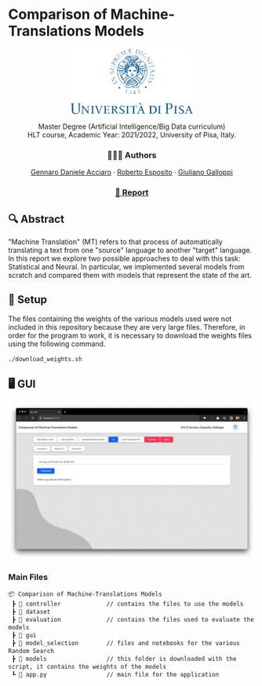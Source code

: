 # Comparison of Machine-Translations Models

<div align="center">
 <p>
    <img style="" src="./logounipi.png" alt="Logo" width="250" >  <br>
    <p>
    Master Degree (Artificial Intelligence/Big Data curriculum)<br>
    HLT course, Academic Year: 2021/2022, University of Pisa, Italy.
    </p>
  </p>
</div>
<div align="center">
 <p align="center"><h3>👨🏻‍💻 Authors</h3>
    <a href="mailto:g.acciaro@studenti.unipi.it">Gennaro Daniele Acciaro</a>
    ·
    <a href="mailto:r.esposito8@studenti.unipi.it">Roberto Esposito</a>   
    ·
    <a href="mailto:g.galloppi@studenti.unipi.it">Giuliano Galloppi</a>
  </p>
    <p align="center">
    <h3><a href="./report.pdf"> 📃 Report</a></h3>
  </p>
    <!-- <p align="center">
            <h3><a href="./slides.pdf">Slides</a></h3>
          </p>
        -->
</div>

## 🔍 Abstract
"Machine Translation" (MT) refers to that process of automatically translating a text from one "source" language to another "target" language. 
In this report we explore two possible approaches to deal with this task: Statistical and Neural.
In particular, we implemented several models from scratch and compared them with models that represent the state of the art.

## 🔧 Setup
The files containing the weights of the various models used were not included in this repository because they are very large files.
Therefore, in order for the program to work, it is necessary to download the weights files using the following command.

    ./download_weights.sh


## 🖥 GUI
<div align="center">
 <p>
    <img style="" src="./screenshot.png" >  <br>
  </p>
</div>

### Main Files

    📦 Comparison of Machine-Translations Models
     ┣ 📂 controller             // contains the files to use the models
     ┣ 📂 dataset                
     ┣ 📂 evaluation             // contains the files used to evaluate the models
     ┣ 📂 gui                    
     ┣ 📂 model_selection        // files and notebooks for the various Random Search
     ┣ 📂 models                 // this folder is downloaded with the script, it contains the weights of the models
     ┗ 📜 app.py                 // main file for the application
